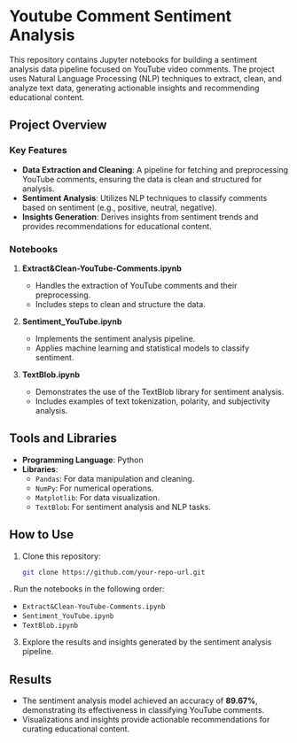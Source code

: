 # Youtube Comment Sentiment Analysis

This repository contains Jupyter notebooks for building a sentiment analysis data pipeline focused on YouTube video comments. The project uses Natural Language Processing (NLP) techniques to extract, clean, and analyze text data, generating actionable insights and recommending educational content.

## Project Overview

### Key Features

- **Data Extraction and Cleaning**: A pipeline for fetching and preprocessing YouTube comments, ensuring the data is clean and structured for analysis.
- **Sentiment Analysis**: Utilizes NLP techniques to classify comments based on sentiment (e.g., positive, neutral, negative).
- **Insights Generation**: Derives insights from sentiment trends and provides recommendations for educational content.

### Notebooks

1. **Extract&Clean-YouTube-Comments.ipynb**

   - Handles the extraction of YouTube comments and their preprocessing.
   - Includes steps to clean and structure the data.

2. **Sentiment\_YouTube.ipynb**

   - Implements the sentiment analysis pipeline.
   - Applies machine learning and statistical models to classify sentiment.

3. **TextBlob.ipynb**

   - Demonstrates the use of the TextBlob library for sentiment analysis.
   - Includes examples of text tokenization, polarity, and subjectivity analysis.

## Tools and Libraries

- **Programming Language**: Python
- **Libraries**:
  - `Pandas`: For data manipulation and cleaning.
  - `NumPy`: For numerical operations.
  - `Matplotlib`: For data visualization.
  - `TextBlob`: For sentiment analysis and NLP tasks.

## How to Use

1. Clone this repository:

   ```bash
   git clone https://github.com/your-repo-url.git
   ```

. Run the notebooks in the following order:

   - `Extract&Clean-YouTube-Comments.ipynb`
   - `Sentiment_YouTube.ipynb`
   - `TextBlob.ipynb`

3. Explore the results and insights generated by the sentiment analysis pipeline.

## Results

- The sentiment analysis model achieved an accuracy of **89.67%**, demonstrating its effectiveness in classifying YouTube comments.
- Visualizations and insights provide actionable recommendations for curating educational content.

